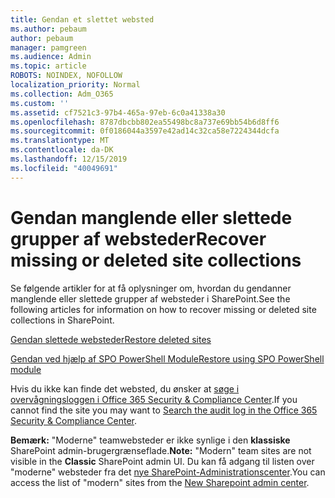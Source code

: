 ```yaml
---
title: Gendan et slettet websted
ms.author: pebaum
author: pebaum
manager: pamgreen
ms.audience: Admin
ms.topic: article
ROBOTS: NOINDEX, NOFOLLOW
localization_priority: Normal
ms.collection: Adm_O365
ms.custom: ''
ms.assetid: cf7521c3-97b4-465a-97eb-6c0a41338a30
ms.openlocfilehash: 8787dbcbb802ea55498bc8a737e69bb54b6d8ff6
ms.sourcegitcommit: 0f0186044a3597e42ad14c32ca58e7224344dcfa
ms.translationtype: MT
ms.contentlocale: da-DK
ms.lasthandoff: 12/15/2019
ms.locfileid: "40049691"
---
```

# <a name="recover-missing-or-deleted-site-collections"></a><span data-ttu-id="0dfec-102">Gendan manglende eller slettede grupper af websteder</span><span class="sxs-lookup"><span data-stu-id="0dfec-102">Recover missing or deleted site collections</span></span>

<span data-ttu-id="0dfec-103">Se følgende artikler for at få oplysninger om, hvordan du gendanner manglende eller slettede grupper af websteder i SharePoint.</span><span class="sxs-lookup"><span data-stu-id="0dfec-103">See the following articles for information on how to recover missing or deleted site collections in SharePoint.</span></span>

[<span data-ttu-id="0dfec-104">Gendan slettede websteder</span><span class="sxs-lookup"><span data-stu-id="0dfec-104">Restore deleted sites</span></span>](https://docs.microsoft.com/sharepoint/restore-deleted-site-collection)

[<span data-ttu-id="0dfec-105">Gendan ved hjælp af SPO PowerShell Module</span><span class="sxs-lookup"><span data-stu-id="0dfec-105">Restore using SPO PowerShell module</span></span>](https://support.office.com/article/Introduction-to-the-SharePoint-Online-Management-Shell-C16941C3-19B4-4710-8056-34C034493429)

<span data-ttu-id="0dfec-106">Hvis du ikke kan finde det websted, du ønsker at [søge i overvågningsloggen i Office 365 Security &amp; Compliance Center](https://docs.microsoft.com/office365/securitycompliance/search-the-audit-log-in-security-and-compliance).</span><span class="sxs-lookup"><span data-stu-id="0dfec-106">If you cannot find the site you may want to [Search the audit log in the Office 365 Security &amp; Compliance Center](https://docs.microsoft.com/office365/securitycompliance/search-the-audit-log-in-security-and-compliance).</span></span>

<span data-ttu-id="0dfec-107">**Bemærk:** "Moderne" teamwebsteder er ikke synlige i den **klassiske** SharePoint admin-brugergrænseflade.</span><span class="sxs-lookup"><span data-stu-id="0dfec-107">**Note:** "Modern" team sites are not visible in the **Classic** SharePoint admin UI.</span></span> <span data-ttu-id="0dfec-108">Du kan få adgang til listen over "moderne" websteder fra det [nye SharePoint-Administrationscenter](https://docs.microsoft.com/sharepoint/get-started-new-admin-center).</span><span class="sxs-lookup"><span data-stu-id="0dfec-108">You can access the list of "modern" sites from the [New Sharepoint admin center](https://docs.microsoft.com/sharepoint/get-started-new-admin-center).</span></span>


